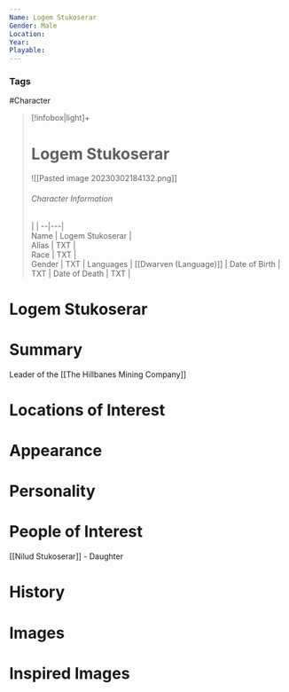 ```yaml
---
Name: Logem Stukoserar  
Gender: Male
Location: 
Year: 
Playable: 
---
```


### Tags
#Character 
> [!infobox|light]+  
> # Logem Stukoserar  
> ![[Pasted image 20230302184132.png]]
> ###### Character Information
>  |   |
> --|---|  
> Name | Logem Stukoserar |  
> Alias | TXT |  
> Race | TXT |  
> Gender | TXT |
> Languages | [[Dwarven (Language)]] |
> Date of Birth | TXT |
> Date of Death | TXT |

# Logem Stukoserar

# Summary
Leader of the [[The Hillbanes Mining Company]]

# Locations of Interest

# Appearance

# Personality

# People of Interest
[[Nilud  Stukoserar]] - Daughter

# History

# Images

# Inspired Images
